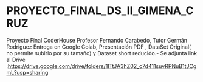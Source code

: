 # PROYECTO_FINAL_DS_II_GIMENA_CRUZ
Proyecto Final CoderHouse Profesor Fernando Carabedo, Tutor Germán Rodriguez
Entrega en Google Colab, Presentación PDF , DataSet Original( no permite subirlo por su tamaño) y Dataset short reducido.-
Se adjunta link al Drive :https://drive.google.com/drive/folders/1ITtJA3hZ02_c7d411suvRPNuB1tJCgmL?usp=sharing
